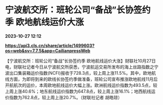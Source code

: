# 宁波航交所：班轮公司“备战”长协签约季 欧地航线运价大涨

**2023-10-27 12:12**

**https://api3.cls.cn/share/article/1499603?os=web&sv=7.7.5&app=CailianpressWeb**

【宁波航交所：班轮公司“备战”长协签约季 欧地航线运价大涨】财联社10月27日电，财联社记者今日从宁波航交所获悉，宁波航运交易所发布的海上丝路指数之宁波出口集装箱运价指数(NCFI)报收于728.3点，较上周上涨11.5%。其中，欧地航线方面，为即将到来的欧线长协签约季做准备，班轮公司宣布推涨欧地航线11月后开航航次的运价，本周欧地航线运价大幅上涨。欧洲航线运价指数为493.5点，较上周上涨40.6%；地东航线运价指数为647.8点，较上周上涨16.1%；地西航线运价指数为762.8点，较上周上涨20.7%。（财联社记者 胡皓琼）